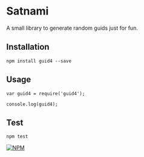 Satnami
=================

A small library to generate random guids just for fun.

## Installation

	npm install guid4 --save

## Usage

	var guid4 = require('guid4');
	
	console.log(guid4);
	
## Test

	npm test
	

[![NPM](https://nodei.co/npm/guid4.png?downloads=true&downloadRank=true&stars=true)](https://nodei.co/npm/guid4/)
